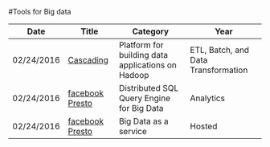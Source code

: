 #Tools for Big data

| Date       | Title         | Category  | Year  |
| ---------- |---------------| ----------|-------|
| 02/24/2016 | [Cascading](http://www.cascading.org/) | Platform for building data applications on Hadoop | ETL, Batch, and Data Transformation 
| 02/24/2016 | [facebook Presto](https://prestodb.io/) | Distributed SQL Query Engine for Big Data | Analytics
| 02/24/2016 | [facebook Presto](https://www.qubole.com/) | Big Data as a service | Hosted
